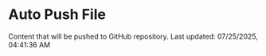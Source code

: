 # Auto Push File

Content that will be pushed to GitHub repository.
Last updated: 07/25/2025, 04:41:36 AM